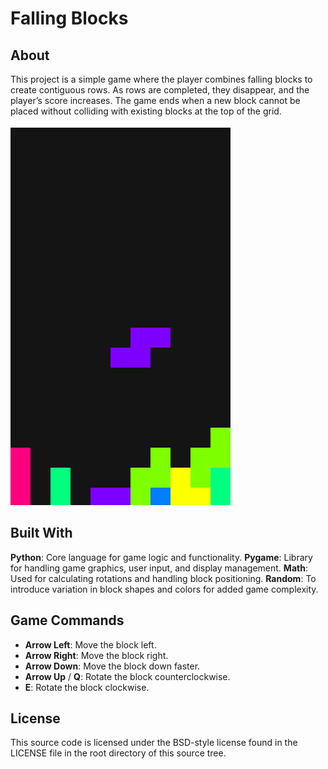 # Falling Blocks

## About
This project is a simple game where the player combines falling blocks to create contiguous rows. As rows are completed, they disappear, and the player’s score increases.
The game ends when a new block cannot be placed without colliding with existing blocks at the top of the grid.

![If the gif doesn't play, please find the original file in the folder of the project](demo.gif)

## Built With
**Python**: Core language for game logic and functionality.
**Pygame**: Library for handling game graphics, user input, and display management.
**Math**: Used for calculating rotations and handling block positioning.
**Random**: To introduce variation in block shapes and colors for added game complexity.


## Game Commands

- **Arrow Left**: Move the block left.
- **Arrow Right**: Move the block right.
- **Arrow Down**: Move the block down faster.
- **Arrow Up** / **Q**: Rotate the block counterclockwise.
- **E**: Rotate the block clockwise.

## License
This source code is licensed under the BSD-style license found in the LICENSE file in the root directory of this source tree.